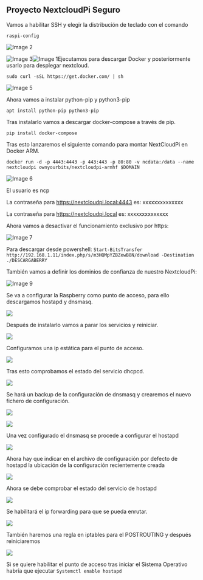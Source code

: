 ## Proyecto NextcloudPi Seguro

Vamos a habilitar SSH y elegir la distribución de teclado con el comando

 `raspi-config`

![Image 2](https://github.com/Yradiel/ShellSpark/blob/master/RASPBERRY/Image%202.png)

![Image 3](https://github.com/Yradiel/ShellSpark/blob/master/RASPBERRY/Image%203.png)![Image 1](https://github.com/Yradiel/ShellSpark/blob/master/RASPBERRY/Image%201.png)Ejecutamos para descargar Docker y posteriormente usarlo para desplegar nextcloud.

`sudo curl -sSL https://get.docker.com/ | sh`

![Image 5](https://github.com/Yradiel/ShellSpark/blob/master/RASPBERRY/Image%205.png)

Ahora vamos a instalar python-pip y python3-pip

`apt install python-pip python3-pip`

Tras instalarlo vamos a descargar docker-compose a través de pip.

`pip install docker-compose`

Tras esto lanzaremos el siguiente comando para montar NextCloudPi en Docker ARM.

`docker run -d -p 4443:4443 -p 443:443 -p 80:80 -v ncdata:/data --name nextcloudpi ownyourbits/nextcloudpi-armhf $DOMAIN`

![Image 6](https://github.com/Yradiel/ShellSpark/blob/master/RASPBERRY/Image%206.png)

El usuario es ncp

La contraseña para https://nextcloudpi.local:4443 es: xxxxxxxxxxxxxx

La contraseña  para https://nextcloudpi.local es: xxxxxxxxxxxxxx

Ahora vamos a desactivar el funcionamiento exclusivo por https:

![Image 7](https://github.com/Yradiel/ShellSpark/blob/master/RASPBERRY/Image%207.png)

Para descargar desde powershell: `Start-BitsTransfer http://192.168.1.11/index.php/s/m3HQMpYZBZewB8N/download -Destination ./DESCARGABERRY`

También vamos a definir los dominios de confianza de nuestro NextcloudPi:

![Image 9](https://github.com/Yradiel/ShellSpark/blob/master/RASPBERRY/Image%209.png)

Se va a configurar la Raspberry como punto de acceso, para ello descargamos hostapd y dnsmasq.

![](https://github.com/Yradiel/ShellSpark/blob/master/RASPBERRY2/1.PNG)

Después de instalarlo vamos a parar los servicios y reiniciar.

![](https://github.com/Yradiel/ShellSpark/blob/master/RASPBERRY2/2.PNG)

Configuramos una ip estática para el punto de acceso.

![](https://github.com/Yradiel/ShellSpark/blob/master/RASPBERRY2/3.PNG)

Tras esto comprobamos el estado del servicio dhcpcd.

![](https://github.com/Yradiel/ShellSpark/blob/master/RASPBERRY2/4.PNG)

Se hará un backup de la configuración de dnsmasq y crearemos el nuevo fichero de configuración.

![](https://github.com/Yradiel/ShellSpark/blob/master/RASPBERRY2/4-5.PNG)

![](https://github.com/Yradiel/ShellSpark/blob/master/RASPBERRY2/5.PNG)

Una vez configurado el dnsmasq se procede a configurar el hostapd

![](https://github.com/Yradiel/ShellSpark/blob/master/RASPBERRY2/6-1.PNG)

Ahora hay que indicar en el archivo de configuración por defecto de hostapd la ubicación de la configuración recientemente creada

![](https://github.com/Yradiel/ShellSpark/blob/master/RASPBERRY2/7.PNG)

Ahora se debe comprobar el estado del servicio de hostapd

![](https://github.com/Yradiel/ShellSpark/blob/master/RASPBERRY2/8.PNG)

Se habilitará el ip forwarding para que se pueda enrutar.

![](https://github.com/Yradiel/ShellSpark/blob/master/RASPBERRY2/9.PNG)

También haremos una regla en iptables para el POSTROUTING y después reiniciaremos

![](https://github.com/Yradiel/ShellSpark/blob/master/RASPBERRY2/10.PNG)

Si se quiere habilitar el punto de acceso tras iniciar el Sistema Operativo habría que ejecutar `Systemctl enable hostapd`
